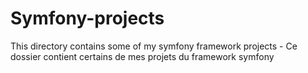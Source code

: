 # Symfony-projects
This directory contains some of my symfony framework projects - Ce dossier contient certains de mes projets du framework symfony
